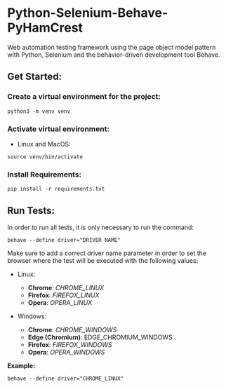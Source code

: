 # Python-Selenium-Behave-PyHamCrest
Web automation testing framework using the page object model pattern with Python, Selenium and the behavior-driven development tool Behave.

## Get Started:

### Create a virtual environment for the project:
```
python3 -m venv venv
```

### Activate virtual environment:
- Linux and MacOS:
```
source venv/bin/activate
```

### Install Requirements:
```
pip install -r requirements.txt
```

## Run Tests:
In order to run all tests, it is only necessary to run the command:
```
behave --define driver="DRIVER NAME"
```

Make sure to add a correct driver name parameter in order to set the browser where the test will be executed
with the following values:

 - Linux:
    - **Chrome**: *CHROME_LINUX*
    - **Firefox**: *FIREFOX_LINUX*
    - **Opera**: *OPERA_LINUX*

- Windows:
    - **Chrome**: *CHROME_WINDOWS*
    - **Edge (Chromium)**: EDGE_CHROMIUM_WINDOWS
    - **Firefox**: *FIREFOX_WINDOWS*
    - **Opera**: *OPERA_WINDOWS*

**Example:**
```
behave --define driver="CHROME_LINUX"
```
